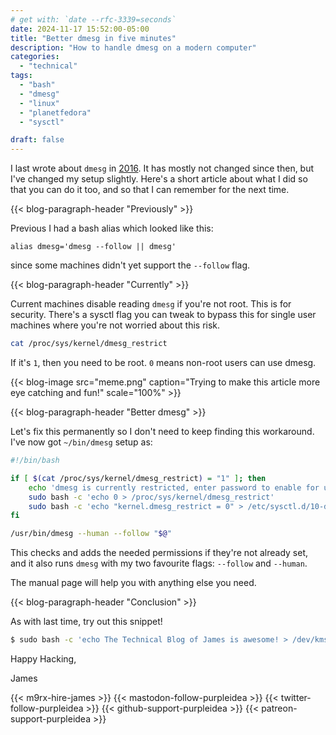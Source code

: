 ```yaml
---
# get with: `date --rfc-3339=seconds`
date: 2024-11-17 15:52:00-05:00
title: "Better dmesg in five minutes"
description: "How to handle dmesg on a modern computer"
categories:
  - "technical"
tags:
  - "bash"
  - "dmesg"
  - "linux"
  - "planetfedora"
  - "sysctl"

draft: false
---
```


I last wrote about `dmesg` in [2016](/blog/2016/08/29/live-dmesg-following/). It
has mostly not changed since then, but I've changed my setup slightly. Here's a
short article about what I did so that you can do it too, and so that I can
remember for the next time.

{{< blog-paragraph-header "Previously" >}}

Previous I had a bash alias which looked like this:

```
alias dmesg='dmesg --follow || dmesg'
```

since some machines didn't yet support the `--follow` flag.

{{< blog-paragraph-header "Currently" >}}

Current machines disable reading `dmesg` if you're not root. This is for
security. There's a sysctl flag you can tweak to bypass this for single user
machines where you're not worried about this risk.

```bash
cat /proc/sys/kernel/dmesg_restrict
```

If it's `1`, then you need to be root. `0` means non-root users can use dmesg.

{{< blog-image src="meme.png" caption="Trying to make this article more eye catching and fun!" scale="100%" >}}

{{< blog-paragraph-header "Better dmesg" >}}

Let's fix this permanently so I don't need to keep finding this workaround. I've
now got `~/bin/dmesg` setup as:

```bash
#!/bin/bash

if [ $(cat /proc/sys/kernel/dmesg_restrict) = "1" ]; then
	echo 'dmesg is currently restricted, enter password to enable for user'
	sudo bash -c 'echo 0 > /proc/sys/kernel/dmesg_restrict'
	sudo bash -c 'echo "kernel.dmesg_restrict = 0" > /etc/sysctl.d/10-dmesg.conf'
fi

/usr/bin/dmesg --human --follow "$@"
```

This checks and adds the needed permissions if they're not already set, and it
also runs `dmesg` with my two favourite flags: `--follow` and `--human`.

The manual page will help you with anything else you need.

{{< blog-paragraph-header "Conclusion" >}}

As with last time, try out this snippet!

```bash
$ sudo bash -c 'echo The Technical Blog of James is awesome! > /dev/kmsg'
```

Happy Hacking,

James

{{< m9rx-hire-james >}}
{{< mastodon-follow-purpleidea >}}
{{< twitter-follow-purpleidea >}}
{{< github-support-purpleidea >}}
{{< patreon-support-purpleidea >}}
